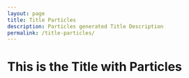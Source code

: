 ```yaml
---
layout: page
title: Title Particles
description: Particles generated Title Description
permalink: /title-particles/
---
```


<h1>This is the Title with Particles</h1>